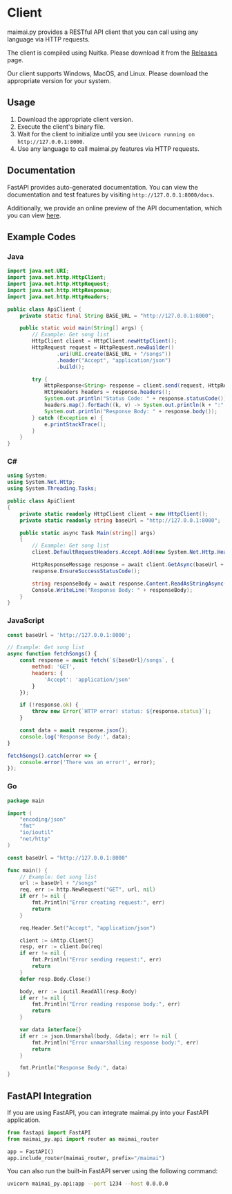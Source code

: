 # Client

maimai.py provides a RESTful API client that you can call using any language via HTTP requests.

The client is compiled using Nuitka. Please download it from the [Releases](https://github.com/TrueRou/maimai.py/releases) page.

Our client supports Windows, MacOS, and Linux. Please download the appropriate version for your system.

## Usage

1. Download the appropriate client version.
2. Execute the client's binary file.
3. Wait for the client to initialize until you see `Uvicorn running on http://127.0.0.1:8000`.
4. Use any language to call maimai.py features via HTTP requests.

## Documentation

FastAPI provides auto-generated documentation. You can view the documentation and test features by visiting `http://127.0.0.1:8000/docs`.

Additionally, we provide an online preview of the API documentation, which you can view [here](https://openapi.maimai.turou.fun/).

## Example Codes

### Java

```java
import java.net.URI;
import java.net.http.HttpClient;
import java.net.http.HttpRequest;
import java.net.http.HttpResponse;
import java.net.http.HttpHeaders;

public class ApiClient {
    private static final String BASE_URL = "http://127.0.0.1:8000";

    public static void main(String[] args) {
        // Example: Get song list
        HttpClient client = HttpClient.newHttpClient();
        HttpRequest request = HttpRequest.newBuilder()
                .uri(URI.create(BASE_URL + "/songs"))
                .header("Accept", "application/json")
                .build();

        try {
            HttpResponse<String> response = client.send(request, HttpResponse.BodyHandlers.ofString());
            HttpHeaders headers = response.headers();
            System.out.println("Status Code: " + response.statusCode());
            headers.map().forEach((k, v) -> System.out.println(k + ":" + v));
            System.out.println("Response Body: " + response.body());
        } catch (Exception e) {
            e.printStackTrace();
        }
    }
}
```

### C#

```csharp
using System;
using System.Net.Http;
using System.Threading.Tasks;

public class ApiClient
{
    private static readonly HttpClient client = new HttpClient();
    private static readonly string baseUrl = "http://127.0.0.1:8000";

    public static async Task Main(string[] args)
    {
        // Example: Get song list
        client.DefaultRequestHeaders.Accept.Add(new System.Net.Http.Headers.MediaTypeWithQualityHeaderValue("application/json"));

        HttpResponseMessage response = await client.GetAsync(baseUrl + "/songs");
        response.EnsureSuccessStatusCode();

        string responseBody = await response.Content.ReadAsStringAsync();
        Console.WriteLine("Response Body: " + responseBody);
    }
}
```

### JavaScript

```javascript
const baseUrl = 'http://127.0.0.1:8000';

// Example: Get song list
async function fetchSongs() {
    const response = await fetch(`${baseUrl}/songs`, {
        method: 'GET',
        headers: {
            'Accept': 'application/json'
        }
    });

    if (!response.ok) {
        throw new Error(`HTTP error! status: ${response.status}`);
    }

    const data = await response.json();
    console.log('Response Body:', data);
}

fetchSongs().catch(error => {
    console.error('There was an error!', error);
});
```

### Go

```go
package main

import (
    "encoding/json"
    "fmt"
    "io/ioutil"
    "net/http"
)

const baseUrl = "http://127.0.0.1:8000"

func main() {
    // Example: Get song list
    url := baseUrl + "/songs"
    req, err := http.NewRequest("GET", url, nil)
    if err != nil {
        fmt.Println("Error creating request:", err)
        return
    }

    req.Header.Set("Accept", "application/json")

    client := &http.Client{}
    resp, err := client.Do(req)
    if err != nil {
        fmt.Println("Error sending request:", err)
        return
    }
    defer resp.Body.Close()

    body, err := ioutil.ReadAll(resp.Body)
    if err != nil {
        fmt.Println("Error reading response body:", err)
        return
    }

    var data interface{}
    if err := json.Unmarshal(body, &data); err != nil {
        fmt.Println("Error unmarshalling response body:", err)
        return
    }

    fmt.Println("Response Body:", data)
}
```

## FastAPI Integration

If you are using FastAPI, you can integrate maimai.py into your FastAPI application.

```python
from fastapi import FastAPI
from maimai_py.api import router as maimai_router

app = FastAPI()
app.include_router(maimai_router, prefix="/maimai")
```

You can also run the built-in FastAPI server using the following command:

```bash
uvicorn maimai_py.api:app --port 1234 --host 0.0.0.0
```